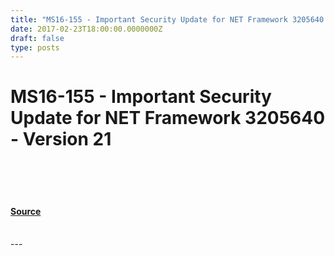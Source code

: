 ```yaml
---
title: "MS16-155 - Important Security Update for NET Framework 3205640 - Version 21"
date: 2017-02-23T18:00:00.0000000Z
draft: false
type: posts
---
```

# MS16-155 - Important Security Update for NET Framework 3205640 - Version 21

<br/>

<br/>

<br/>


#### [Source](https://technet.microsoft.com/en-us/library/security/MS16-155)

<br/>
---

